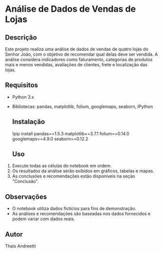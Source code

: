 # Análise de Dados de Vendas de Lojas

## Descrição

Este projeto realiza uma análise de dados de vendas de quatro lojas do Senhor João, com o objetivo de recomendar qual delas deve ser vendida. A análise considera indicadores como faturamento, categorias de produtos mais e menos vendidas, avaliações de clientes, frete e localização das lojas.

## Requisitos

- Python 3.x
- Bibliotecas: pandas, matplotlib, folium, googlemaps, seaborn, IPython

  ## Instalação
  !pip install pandas==1.5.3 matplotlib==3.7.1 folium==0.14.0 googlemaps==4.9.0 seaborn==0.12.2

  ## Uso

1. Execute todas as células do notebook em ordem.
2. Os resultados da análise serão exibidos em gráficos, tabelas e mapas.
3. As conclusões e recomendações estão disponíveis na seção "Conclusão".

## Observações

- O notebook utiliza dados fictícios para fins de demonstração.
- As análises e recomendações são baseadas nos dados fornecidos e podem variar com dados reais.

## Autor

Thais Andreetti
